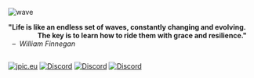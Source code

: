 ![wave](https://github.com/Julia-Pickel/julia-pickel/assets/145296722/6164bdd2-2b6c-4b08-ac32-bfc756664197)

**"Life is like an endless set of waves, constantly changing and evolving.  
&nbsp;&nbsp;&nbsp;&nbsp;&nbsp;&nbsp;&nbsp;&nbsp;&nbsp;&nbsp;&nbsp;&nbsp;&nbsp;&nbsp;&nbsp;&nbsp;&nbsp;&nbsp;The key is to learn how to ride them with grace and resilience."** &nbsp;&nbsp;*–&nbsp;&nbsp;William Finnegan*

##
[![jpic.eu](https://img.shields.io/badge/www.jpic.eu-black?style=for-the-badge&logo=About.me&logoColor=white&labelColor=black)](https://jpic.eu)
[![Discord](https://img.shields.io/badge/instagram-black?style=for-the-badge&logo=instagram&logoColor=white&labelColor=black)](https://www.instagram.com/jpic_eu/)
[![Discord](https://img.shields.io/badge/linkedin-black?style=for-the-badge&logo=linkedin&logoColor=white&labelColor=black)](https://www.linkedin.com/in/julia-pickel-188937231/) 
[![Discord](https://img.shields.io/badge/email-black?style=for-the-badge&logo=gmail&logoColor=white&labelColor=black)](mailto:info@jpic.eu)
